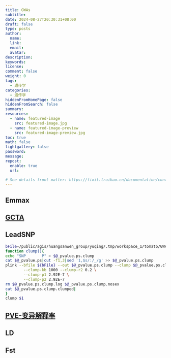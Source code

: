 ```yaml
---
title: GWAs
subtitle:
date: 2024-08-27T20:30:31+08:00
draft: false
type: posts
author:
  name:
  link:
  email:
  avatar:
description:
keywords:
license:
comment: false
weight: 0
tags:
  - 遗传学
categories:
  - 遗传学
hiddenFromHomePage: false
hiddenFromSearch: false
summary:
resources:
  - name: featured-image
    src: featured-image.jpg
  - name: featured-image-preview
    src: featured-image-preview.jpg
toc: true
math: false
lightgallery: false
password:
message:
repost:
  enable: true
  url:

# See details front matter: https://fixit.lruihao.cn/documentation/content-management/introduction/#front-matter
---
```

## Emmax

## [GCTA](https://yanglab.westlake.edu.cn/software/gcta/#Overview)

## LeadSNP
```sh
bFile=/public/agis/huangsanwen_group/yuqing/.tmp/workspace_1/tomato/GWAsV3/data_geno/SL3.0.snp.plink
function clump(){
echo "SNP       P" > $@_pvalue.ps.clump
cat $@_pvalue.ps|cut -f1,3|sed '1,$s/:/_/g' >> $@_pvalue.ps.clump
plink --bfile ${bFile} --out $@_pvalue.ps.clump --clump $@_pvalue.ps.clump \
        --clump-kb 1000 --clump-r2 0.2 \
        --clump-p1 2.92E-7 \
        --clump-p2 2.92E-7
rm $@_pvalue.ps.clump.log $@_pvalue.ps.clump.nosex
cat $@_pvalue.ps.clump.clumped|
}
clump $1

```

## [PVE-变异解释率](https://www.omicsclass.com/article/2406#:~:text=PVE%20%28phenotypic,variation%20explained%29%EF%BC%8C%E6%98%AF%E6%8C%87%E8%A1%A8%E5%9E%8B%E5%8F%98%E5%BC%82%E8%A7%A3%E9%87%8A%E7%8E%87%EF%BC%8C%E5%8D%B3%E7%AD%89%E4%BD%8D%E5%8F%98%E5%BC%82%E5%8F%AF%E4%BB%A5%E5%9C%A8%E5%A4%9A%E5%A4%A7%E7%A8%8B%E5%BA%A6%E4%B8%8A%E5%BD%B1%E5%93%8D%E8%A1%A8%E5%9E%8B%EF%BC%8C%E8%BF%99%E4%B8%AASNP%E8%A7%A3%E9%87%8A%E4%BA%86%E8%A1%A8%E5%9E%8B%E6%96%B9%E5%B7%AE%E7%9A%84%E7%99%BE%E5%88%86%E4%B9%8B%E5%A4%9A%E5%B0%91%E3%80%82)

## LD

## Fst